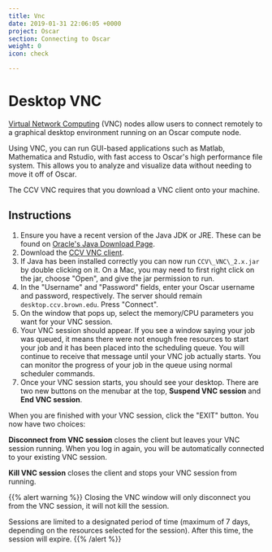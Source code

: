 ```yaml
---
title: Vnc
date: 2019-01-31 22:06:05 +0000
project: Oscar
section: Connecting to Oscar
weight: 0
icon: check

---
```

# Desktop VNC

[Virtual Network Computing](http://en.wikipedia.org/wiki/Virtual_Network_Computing) (VNC) nodes allow users to connect remotely to a graphical desktop environment running on an Oscar compute node.

Using VNC, you can run GUI-based applications such as Matlab, Mathematica and Rstudio, with fast access to Oscar's high performance file system. This allows you to analyze and visualize data without needing to move it off of Oscar.

The CCV VNC requires that you download a VNC client onto your machine.

## Instructions

1. Ensure you have a recent version of the Java JDK or JRE. These can be found on [Oracle's Java Download Page](http://www.oracle.com/technetwork/java/javase/downloads/).
2. Download the [CCV VNC client](https://brownbox.brown.edu/download.php?hash=b00a6c89).
3. If Java has been installed correctly you can now run `CCV\_VNC\_2.x.jar` by double clicking on it. On a Mac, you may need to first right click on the jar, choose "Open", and give the jar permission to run.
4. In the "Username" and "Password" fields, enter your Oscar username and password, respectively. The server should remain `desktop.ccv.brown.edu`. Press "Connect".
5. On the window that pops up, select the memory/CPU parameters you want for your VNC session.
6. Your VNC session should appear. If you see a window saying your job was queued, it means there were not enough free resources to start your job and it has been placed into the scheduling queue. You will continue to receive that message until your VNC job actually starts. You can monitor the progress of your job in the queue using normal scheduler commands.
7. Once your VNC session starts, you should see your desktop. There are two new buttons on the menubar at the top, **Suspend VNC session** and **End VNC session**.

When you are finished with your VNC session, click the "EXIT" button.
You now have two choices:

**Disconnect from VNC session** closes the client but leaves your VNC session running. When you log in again, you will be automatically
connected to your existing VNC session.

**Kill VNC session** closes the client and stops your VNC session from running.

{{% alert warning %}}
Closing the VNC window will only disconnect you from the VNC session,
it will not kill the session.

Sessions are limited to a designated period of time (maximum of 7 days, depending on the resources selected for the session). After this time, the session will expire.
{{% /alert %}}